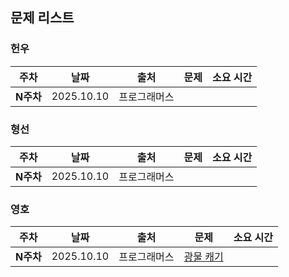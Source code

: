 ## 문제 리스트

<h3>헌우</h3>

|주차|날짜|출처|문제|소요 시간|
|--|--|--|--|--|
|**N주차** |2025.10.10|프로그래머스||


<h3>형선</h3>

|주차|날짜|출처|문제|소요 시간|
|--|--|--|--|--|
|**N주차** |2025.10.10|프로그래머스||



<h3>영호</h3>

|주차|날짜|출처|문제|소요 시간|
|--|--|--|--|--|
|**N주차** |2025.10.10|프로그래머스|[광물 캐기](https://school.programmers.co.kr/learn/courses/30/lessons/172927)|
